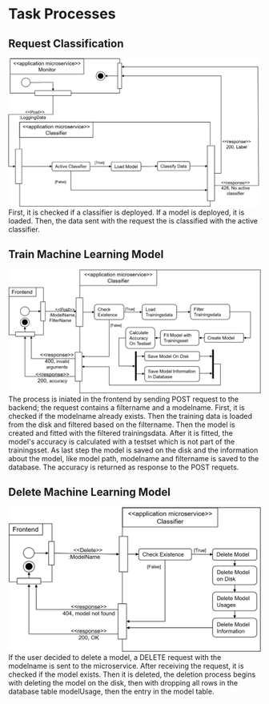 # Task Processes
## Request Classification
![Task Process Classify](figures/taskprocess_classify.png)
First, it is checked if a classifier is deployed. If a model is deployed, it is loaded. Then, the data sent with the request the is classified with the active classifier.
## Train Machine Learning Model
![Task Process Train](figures/taskprocess_train.png)
The process is iniated in the frontend by sending POST request to the backend; the request contains a filtername and a modelname. First, it is checked if the modelname already exists. Then the training data is loaded from the disk and filtered based on the filtername. Then the model is created and fitted with the filtered trainingsdata. After it is fitted, the model's accuracy is calculated with a testset which is not part of the trainingsset. As last step the model is saved on the disk and the information about the model, like model path, modelname and filtername is saved to the database. The accuracy is returned as response to the POST requets.
## Delete Machine Learning Model
![Task Process Delete](figures/taskprocess_delete.png)
 If the user decided to delete a model, a DELETE request with the modelname is sent to the microservice. After receiving the request, it is checked if the model exists. Then it is deleted, the deletion process begins with deleting the model on the disk, then with dropping all rows in the database table modelUsage, then the entry in the model table.
